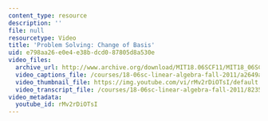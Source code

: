 ```yaml
---
content_type: resource
description: ''
file: null
resourcetype: Video
title: 'Problem Solving: Change of Basis'
uid: e798aa26-e0e4-e38b-dcd0-87805d8a530e
video_files:
  archive_url: http://www.archive.org/download/MIT18.06SCF11/MIT18_06SC_110714_M1_300k.mp4
  video_captions_file: /courses/18-06sc-linear-algebra-fall-2011/a2649a294ba259f998f8821ea1b84c4d_rMv2rDiOTsI.vtt
  video_thumbnail_file: https://img.youtube.com/vi/rMv2rDiOTsI/default.jpg
  video_transcript_file: /courses/18-06sc-linear-algebra-fall-2011/82353e388649de42ddd8232a4704181f_rMv2rDiOTsI.pdf
video_metadata:
  youtube_id: rMv2rDiOTsI
---
```

